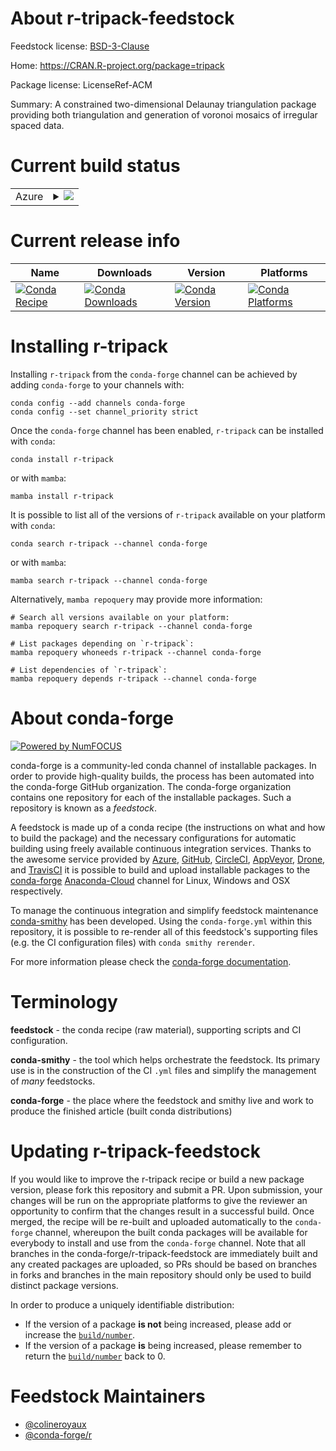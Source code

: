 About r-tripack-feedstock
=========================

Feedstock license: [BSD-3-Clause](https://github.com/conda-forge/r-tripack-feedstock/blob/main/LICENSE.txt)

Home: https://CRAN.R-project.org/package=tripack

Package license: LicenseRef-ACM

Summary: A constrained two-dimensional Delaunay triangulation package providing both triangulation and generation of voronoi mosaics of irregular spaced data.

Current build status
====================


<table>
    
  <tr>
    <td>Azure</td>
    <td>
      <details>
        <summary>
          <a href="https://dev.azure.com/conda-forge/feedstock-builds/_build/latest?definitionId=12270&branchName=main">
            <img src="https://dev.azure.com/conda-forge/feedstock-builds/_apis/build/status/r-tripack-feedstock?branchName=main">
          </a>
        </summary>
        <table>
          <thead><tr><th>Variant</th><th>Status</th></tr></thead>
          <tbody><tr>
              <td>linux_64_r_base4.2</td>
              <td>
                <a href="https://dev.azure.com/conda-forge/feedstock-builds/_build/latest?definitionId=12270&branchName=main">
                  <img src="https://dev.azure.com/conda-forge/feedstock-builds/_apis/build/status/r-tripack-feedstock?branchName=main&jobName=linux&configuration=linux%20linux_64_r_base4.2" alt="variant">
                </a>
              </td>
            </tr><tr>
              <td>linux_64_r_base4.3</td>
              <td>
                <a href="https://dev.azure.com/conda-forge/feedstock-builds/_build/latest?definitionId=12270&branchName=main">
                  <img src="https://dev.azure.com/conda-forge/feedstock-builds/_apis/build/status/r-tripack-feedstock?branchName=main&jobName=linux&configuration=linux%20linux_64_r_base4.3" alt="variant">
                </a>
              </td>
            </tr><tr>
              <td>osx_64_r_base4.2</td>
              <td>
                <a href="https://dev.azure.com/conda-forge/feedstock-builds/_build/latest?definitionId=12270&branchName=main">
                  <img src="https://dev.azure.com/conda-forge/feedstock-builds/_apis/build/status/r-tripack-feedstock?branchName=main&jobName=osx&configuration=osx%20osx_64_r_base4.2" alt="variant">
                </a>
              </td>
            </tr><tr>
              <td>osx_64_r_base4.3</td>
              <td>
                <a href="https://dev.azure.com/conda-forge/feedstock-builds/_build/latest?definitionId=12270&branchName=main">
                  <img src="https://dev.azure.com/conda-forge/feedstock-builds/_apis/build/status/r-tripack-feedstock?branchName=main&jobName=osx&configuration=osx%20osx_64_r_base4.3" alt="variant">
                </a>
              </td>
            </tr><tr>
              <td>win_64</td>
              <td>
                <a href="https://dev.azure.com/conda-forge/feedstock-builds/_build/latest?definitionId=12270&branchName=main">
                  <img src="https://dev.azure.com/conda-forge/feedstock-builds/_apis/build/status/r-tripack-feedstock?branchName=main&jobName=win&configuration=win%20win_64_" alt="variant">
                </a>
              </td>
            </tr>
          </tbody>
        </table>
      </details>
    </td>
  </tr>
</table>

Current release info
====================

| Name | Downloads | Version | Platforms |
| --- | --- | --- | --- |
| [![Conda Recipe](https://img.shields.io/badge/recipe-r--tripack-green.svg)](https://anaconda.org/conda-forge/r-tripack) | [![Conda Downloads](https://img.shields.io/conda/dn/conda-forge/r-tripack.svg)](https://anaconda.org/conda-forge/r-tripack) | [![Conda Version](https://img.shields.io/conda/vn/conda-forge/r-tripack.svg)](https://anaconda.org/conda-forge/r-tripack) | [![Conda Platforms](https://img.shields.io/conda/pn/conda-forge/r-tripack.svg)](https://anaconda.org/conda-forge/r-tripack) |

Installing r-tripack
====================

Installing `r-tripack` from the `conda-forge` channel can be achieved by adding `conda-forge` to your channels with:

```
conda config --add channels conda-forge
conda config --set channel_priority strict
```

Once the `conda-forge` channel has been enabled, `r-tripack` can be installed with `conda`:

```
conda install r-tripack
```

or with `mamba`:

```
mamba install r-tripack
```

It is possible to list all of the versions of `r-tripack` available on your platform with `conda`:

```
conda search r-tripack --channel conda-forge
```

or with `mamba`:

```
mamba search r-tripack --channel conda-forge
```

Alternatively, `mamba repoquery` may provide more information:

```
# Search all versions available on your platform:
mamba repoquery search r-tripack --channel conda-forge

# List packages depending on `r-tripack`:
mamba repoquery whoneeds r-tripack --channel conda-forge

# List dependencies of `r-tripack`:
mamba repoquery depends r-tripack --channel conda-forge
```


About conda-forge
=================

[![Powered by
NumFOCUS](https://img.shields.io/badge/powered%20by-NumFOCUS-orange.svg?style=flat&colorA=E1523D&colorB=007D8A)](https://numfocus.org)

conda-forge is a community-led conda channel of installable packages.
In order to provide high-quality builds, the process has been automated into the
conda-forge GitHub organization. The conda-forge organization contains one repository
for each of the installable packages. Such a repository is known as a *feedstock*.

A feedstock is made up of a conda recipe (the instructions on what and how to build
the package) and the necessary configurations for automatic building using freely
available continuous integration services. Thanks to the awesome service provided by
[Azure](https://azure.microsoft.com/en-us/services/devops/), [GitHub](https://github.com/),
[CircleCI](https://circleci.com/), [AppVeyor](https://www.appveyor.com/),
[Drone](https://cloud.drone.io/welcome), and [TravisCI](https://travis-ci.com/)
it is possible to build and upload installable packages to the
[conda-forge](https://anaconda.org/conda-forge) [Anaconda-Cloud](https://anaconda.org/)
channel for Linux, Windows and OSX respectively.

To manage the continuous integration and simplify feedstock maintenance
[conda-smithy](https://github.com/conda-forge/conda-smithy) has been developed.
Using the ``conda-forge.yml`` within this repository, it is possible to re-render all of
this feedstock's supporting files (e.g. the CI configuration files) with ``conda smithy rerender``.

For more information please check the [conda-forge documentation](https://conda-forge.org/docs/).

Terminology
===========

**feedstock** - the conda recipe (raw material), supporting scripts and CI configuration.

**conda-smithy** - the tool which helps orchestrate the feedstock.
                   Its primary use is in the construction of the CI ``.yml`` files
                   and simplify the management of *many* feedstocks.

**conda-forge** - the place where the feedstock and smithy live and work to
                  produce the finished article (built conda distributions)


Updating r-tripack-feedstock
============================

If you would like to improve the r-tripack recipe or build a new
package version, please fork this repository and submit a PR. Upon submission,
your changes will be run on the appropriate platforms to give the reviewer an
opportunity to confirm that the changes result in a successful build. Once
merged, the recipe will be re-built and uploaded automatically to the
`conda-forge` channel, whereupon the built conda packages will be available for
everybody to install and use from the `conda-forge` channel.
Note that all branches in the conda-forge/r-tripack-feedstock are
immediately built and any created packages are uploaded, so PRs should be based
on branches in forks and branches in the main repository should only be used to
build distinct package versions.

In order to produce a uniquely identifiable distribution:
 * If the version of a package **is not** being increased, please add or increase
   the [``build/number``](https://docs.conda.io/projects/conda-build/en/latest/resources/define-metadata.html#build-number-and-string).
 * If the version of a package **is** being increased, please remember to return
   the [``build/number``](https://docs.conda.io/projects/conda-build/en/latest/resources/define-metadata.html#build-number-and-string)
   back to 0.

Feedstock Maintainers
=====================

* [@colineroyaux](https://github.com/colineroyaux/)
* [@conda-forge/r](https://github.com/conda-forge/r/)

